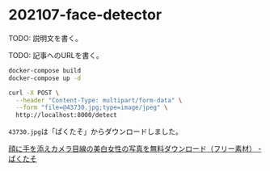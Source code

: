 # 202107-face-detector

TODO: 説明文を書く。

TODO: 記事へのURLを書く。

```sh
docker-compose build
docker-compose up -d

curl -X POST \
  --header "Content-Type: multipart/form-data" \
  --form "file=@43730.jpg;type=image/jpeg" \
  http://localhost:8000/detect
```

`43730.jpg`は「ぱくたそ」からダウンロードしました。

[顔に手を添えカメラ目線の美白女性の写真を無料ダウンロード（フリー素材） - ぱくたそ](https://www.pakutaso.com/20210219041post-33497.html)
